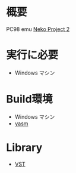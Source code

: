 
# 概要
PC98 emu
[Neko Project 2](https://www.yui.ne.jp/np2/)

# 実行に必要
* Windows マシン

# Build環境
* Windows マシン
* [yasm](https://yasm.tortall.net/)

# Library
* [VST](https://www.steinberg.net/developers/)
